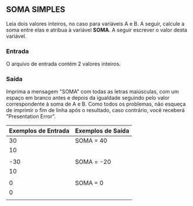 ## SOMA SIMPLES

Leia dois valores inteiros, no caso para variáveis A e B. A seguir, calcule a soma entre elas e atribua à variável **SOMA**. A seguir escrever o valor desta variável.

### Entrada

O arquivo de entrada contém 2 valores inteiros.

### Saída

Imprima a mensagem "SOMA" com todas as letras maiúsculas, com um espaço em branco antes e depois da igualdade seguindo pelo valor correspondente à soma de A e B. Como todos os problemas, não esqueça de imprimir o fim de linha após o resultado, caso contrário, você receberá "Presentation Error".

|**Exemplos de Entrada**|**Exemplos de Saída**|
|       :---        |     :---        |
|30                 |SOMA = 40        |
|10                 |                 |
|                   |                 |
|-30                |SOMA = -20       |
|10                 |                 |
|                   |                 |
|0                  |SOMA = 0         |
|0                  |                 |
|                   |                 |


